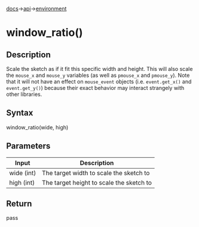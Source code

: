 [docs](/docs/)→[api](/docs/api)→[environment](/docs/api/environment/)

# window_ratio()

## Description

Scale the sketch as if it fit this specific width and height. This will also scale the `mouse_x` and `mouse_y` variables (as well as `pmouse_x` and `pmouse_y`). Note that it will not have an effect on `mouse_event` objects (i.e. `event.get_x()` and `event.get_y()`) because their exact behavior may interact strangely with other libraries.

## Syntax

window_ratio(wide, high)

## Parameters

| Input | Description |
|-------|-------------|
| wide (int) | The target width to scale the sketch to |
| high (int) | The target height to scale the sketch to |

## Return

pass